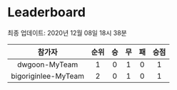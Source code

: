 # Leaderboard
최종 업데이트: 2020년 12월 08일 18시 38분




| 참가자 | 순위 | 승 | 무 | 패 | 승점 |
|:---:|:---:|:---:|:---:|:---:|:---:|
| dwgoon-MyTeam | 1 | 0 | 1 | 0 | 1 |
| bigoriginlee-MyTeam | 2 | 0 | 1 | 0 | 1 |